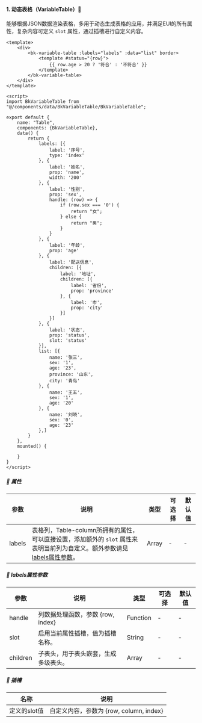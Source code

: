 #### 1. 动态表格（VariableTable）🎹

能够根据JSON数据渲染表格，多用于动态生成表格的应用，并满足EUI的所有属性，复杂内容可定义 `slot` 属性，通过插槽进行自定义内容。

```vue
<template>
    <div>
        <bk-variable-table :labels="labels" :data="list" border>
            <template #status="{row}">
                {{ row.age > 20 ? '符合' : '不符合' }}
            </template>
        </bk-variable-table>
    </div>
</template>

<script>
import BkVariableTable from "@/components/data/BkVariableTable/BkVariableTable";

export default {
    name: "Table",
    components: {BkVariableTable},
    data() {
        return {
            labels: [{
                label: '序号',
                type: 'index'
            }, {
                label: '姓名',
                prop: 'name',
                width: '200'
            }, {
                label: '性别',
                prop: 'sex',
                handle: (row) => {
                    if (row.sex === '0') {
                        return "女";
                    } else {
                        return "男";
                    }
                }
            }, {
                label: '年龄',
                prop: 'age'
            }, {
                label: '配送信息',
                children: [{
                    label: '地址',
                    children: [{
                        label: '省份',
                        prop: 'province'
                    }, {
                        label: '市',
                        prop: 'city'
                    }]
                }]
            }, {
                label: '状态',
                prop: 'status',
                slot: 'status'
            }],
            list: [{
                name: '张三',
                sex: '1',
                age: '23',
                province: '山东',
                city: '青岛'
            }, {
                name: '王五',
                sex: '1',
                age: '20'
            }, {
                name: '刘晓',
                sex: '0',
                age: '23'
            },]
        }
    },
    mounted() {

    }
}
</script>
```



##### 📃 属性

| 参数   | 说明                                                         | 类型  | 可选择 | 默认值 |
| ------ | ------------------------------------------------------------ | ----- | ------ | ------ |
| labels | 表格列，Table-column所拥有的属性，可以直接设置，添加额外的 `slot` 属性来表明当前列为自定义。额外参数请见 [labels属性参数](mds/components/Data?id=📃-labels属性参数)。 | Array | -      | -      |

##### 📃 labels属性参数

| 参数     | 说明                                 | 类型     | 可选择 | 默认值 |
| -------- | ------------------------------------ | -------- | ------ | ------ |
| handle   | 列数据处理函数，参数 {row, index}    | Function | -      | -      |
| slot     | 启用当前属性插槽，值为插槽名称。     | String   | -      | -      |
| children | 子表头，用于表头嵌套，生成多级表头。 | Array    | -      | -      |

##### 🎨 插槽

| 名称         | 说明                                    |
| ------------ | --------------------------------------- |
| 定义的slot值 | 自定义内容，参数为 {row, column, index} |

